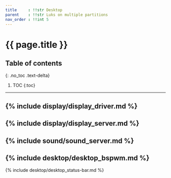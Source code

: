 ```yaml
---
title	  : !!str Desktop
parent	  : !!str Luks on multiple partitions
nav_order : !!int 5
---
```


# {{ page.title }}

## Table of contents
{: .no_toc .text-delta}

1. TOC
{:toc}

---

{% include display/display_driver.md %}
---
{% include display/display_server.md %}
---
{% include sound/sound_server.md %}
---
{% include desktop/desktop_bspwm.md %}
---
{% include desktop/desktop_status-bar.md %}
